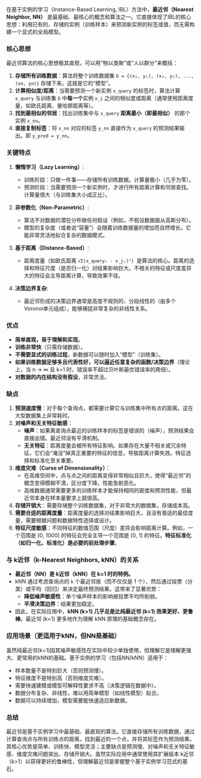 在基于实例的学习（Instance-Based Learning, IBL）方法中，**最近邻（Nearest Neighbor, NN）** 是最基础、最核心的概念和算法之一。它直接体现了IBL的核心思想：利用已有的、存储的实例（训练样本）来预测新实例的标签或值，而无需构建一个显式的全局模型。

### 核心思想
最近邻算法的核心思想极其直观，可以用“物以类聚”或“人以群分”来概括：
1.  **存储所有训练数据**：算法将整个训练数据集 `D = {(x₁, y₁), (x₂, y₂), ..., (xn, yn)}` 存储下来。这就是它的“模型”。
2.  **计算相似度/距离**：当需要预测一个新实例 `x_query` 的标签时，算法计算 `x_query` 与训练集 `D` 中**每一个**实例 `x_i` 之间的相似度或距离（通常使用距离度量，如欧氏距离、曼哈顿距离等）。
3.  **找到最相似的邻居**：找出训练集中与 `x_query` **距离最小（即最相似）** 的那个实例 `x_nn`。
4.  **直接复制标签**：将 `x_nn` 对应的标签 `y_nn` 直接作为 `x_query` 的预测结果输出。即 `y_pred = y_nn`。

### 关键特点

1.  **懒惰学习（Lazy Learning）**:
    *   训练阶段：只做一件事——存储所有训练数据。计算量极小（几乎为零）。
    *   预测阶段：当需要预测一个新实例时，才进行所有距离计算和邻居查找。计算量很大（与训练集大小成正比）。

2.  **非参数化（Non-Parametric）**:
    *   算法不对数据的潜在分布做任何假设（例如，不假设数据服从高斯分布）。
    *   模型的复杂度（或者说“容量”）会随着训练数据量的增加而自然增长。它能非常灵活地拟合复杂的数据模式。

3.  **基于距离（Distance-Based）**:
    *   距离度量（如欧氏距离 `√Σ(x_queryᵢ - x_jᵢ)²`）是算法的核心。距离的选择和特征尺度（是否归一化）对结果影响巨大。不相关的特征或尺度差异大的特征会主导距离计算，导致效果不佳。

4.  **决策边界复杂**:
    *   最近邻形成的决策边界通常是高度不规则的、分段线性的（由多个Voronoi单元组成），能够捕捉非常复杂的非线性关系。

### 优点

*   **简单直观，易于理解和实现**。
*   **训练非常快**（只需存储数据）。
*   **不需要显式的训练过程**，新数据可以随时加入“模型”（训练集）。
*   **如果训练数据足够多且代表性好，可以逼近任意复杂的函数/决策边界**（理论上，当 n → ∞ 且 k=1 时，错误率不超过贝叶斯最优错误率的两倍）。
*   **对数据的内在结构没有假设**，非常灵活。

### 缺点

1.  **预测速度慢**：对于每个查询点，都需要计算它与训练集中所有点的距离。这在大型数据集上非常耗时。
2.  **对噪声和无关特征敏感**：
    *   **噪声**：如果离查询点最近的训练样本的标签是错误的（噪声），预测结果会直接出错。最近邻没有平滑机制。
    *   **无关特征**：距离度量会被所有特征影响。如果存在大量不相关或冗余特征，它们会“淹没”掉真正重要的特征的信息，导致距离计算失效。特征选择和标准化至关重要。
3.  **维度灾难（Curse of Dimensionality）**：
    *   在高维空间中，点与点之间的距离变得非常相似且巨大，使得“最近邻”的概念变得模糊不清，区分度下降，性能急剧恶化。
    *   高维数据通常需要更多的训练样本才能保持相同的密度和预测性能，但最近邻本身在样本量要求上就很高。
4.  **存储开销大**：需要存储整个训练数据集，对于非常大的数据集，存储成本高。
5.  **需要合适的距离度量**：距离度量的选择对结果影响巨大，且没有普适的最佳度量，需要根据问题和数据特性选择或设计。
6.  **特征尺度敏感**：不同特征的数值范围（尺度）差异会影响距离计算。例如，一个范围是 [0, 1000] 的特征会完全主导一个范围是 [0, 1] 的特征。**特征标准化（如归一化、标准化）是必要的前处理步骤**。

### 与 k近邻（k-Nearest Neighbors, kNN）的关系

*   **最近邻（NN）是 k近邻（kNN）在 k=1 时的特例。**
*   kNN 通过考虑查询点的 `k` 个最近邻居（而不仅仅是 1 个），然后通过投票（分类）或平均（回归）来决定最终预测结果。这带来了显著优势：
    *   **降低噪声敏感性**：单个噪声样本的影响被投票平均所削弱。
    *   **平滑决策边界**：结果更加稳定。
*   因此，在实际应用中，**kNN (k>1) 几乎总是比纯最近邻 (k=1) 效果更好、更鲁棒**。最近邻 (k=1) 更多地作为理解 kNN 原理的基础概念存在。

### 应用场景（更适用于kNN，但NN是基础）

虽然纯最近邻(k=1)因其噪声敏感性在实际中较少单独使用，但理解它是理解更强大、更常用的kNN的基础。基于实例的学习（包括NN/kNN）适用于：
*   样本数量不是特别巨大（否则预测慢）。
*   特征维度不是特别高（否则维度灾难）。
*   需要快速建模或模型可解释性要求不高（决策逻辑在数据中）。
*   数据分布复杂、非线性，难以用简单模型（如线性模型）拟合。
*   数据可以持续增加，模型需要能快速适应新数据。

### 总结

最近邻是基于实例学习中最基础、最直观的算法。它直接存储所有训练数据，通过计算查询点与所有训练点的距离，找到最近的一个点，并将其标签作为预测结果。其核心优势是简单、训练快、模型灵活；主要缺点是预测慢、对噪声和无关特征敏感、维度灾难问题突出、存储开销大。虽然实际应用中通常使用其扩展版本 k近邻（k>1）以获得更好的鲁棒性，但理解最近邻是掌握整个基于实例学习范式的基石。